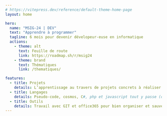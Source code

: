 ```yaml
---
# https://vitepress.dev/reference/default-theme-home-page
layout: home

hero:
  name: "MSIG-24 | DEV"
  text: "Apprendre à programmer"
  tagline: 6 mois pour devenir dévelopeur-euse en informatique
  actions:
    - theme: alt
      text: Feuille de route
      link: https://roadmap.sh/r/msig24
    - theme: brand
      text: Thématiques
      link: /thematiques/

features:
  - title: Projets
    details: L’apprentissage au travers de projets concrets à réaliser
  - title: Langages
    details: Pseudo-code, cosmos, C#, php et javascript tout y passe (ou presque) !
  - title: Outils
    details: Travail avec GIT et office365 pour bien organiser et sauvegarder son travail
---
```



